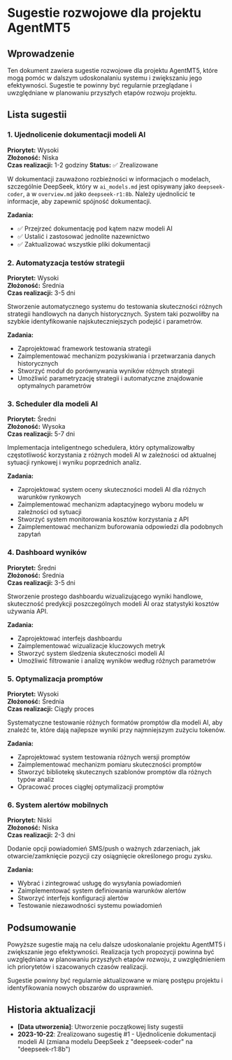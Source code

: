 # Sugestie rozwojowe dla projektu AgentMT5

## Wprowadzenie

Ten dokument zawiera sugestie rozwojowe dla projektu AgentMT5, które mogą pomóc w dalszym udoskonalaniu systemu i zwiększaniu jego efektywności. Sugestie te powinny być regularnie przeglądane i uwzględniane w planowaniu przyszłych etapów rozwoju projektu.

## Lista sugestii

### 1. Ujednolicenie dokumentacji modeli AI

**Priorytet:** Wysoki  
**Złożoność:** Niska  
**Czas realizacji:** 1-2 godziny
**Status:** ✅ Zrealizowane

W dokumentacji zauważono rozbieżności w informacjach o modelach, szczególnie DeepSeek, który w `ai_models.md` jest opisywany jako `deepseek-coder`, a w `overview.md` jako `deepseek-r1:8b`. Należy ujednolicić te informacje, aby zapewnić spójność dokumentacji.

**Zadania:**
- ✅ Przejrzeć dokumentację pod kątem nazw modeli AI
- ✅ Ustalić i zastosować jednolite nazewnictwo
- ✅ Zaktualizować wszystkie pliki dokumentacji

### 2. Automatyzacja testów strategii

**Priorytet:** Wysoki  
**Złożoność:** Średnia  
**Czas realizacji:** 3-5 dni

Stworzenie automatycznego systemu do testowania skuteczności różnych strategii handlowych na danych historycznych. System taki pozwoliłby na szybkie identyfikowanie najskuteczniejszych podejść i parametrów.

**Zadania:**
- Zaprojektować framework testowania strategii
- Zaimplementować mechanizm pozyskiwania i przetwarzania danych historycznych
- Stworzyć moduł do porównywania wyników różnych strategii
- Umożliwić parametryzację strategii i automatyczne znajdowanie optymalnych parametrów

### 3. Scheduler dla modeli AI

**Priorytet:** Średni  
**Złożoność:** Wysoka  
**Czas realizacji:** 5-7 dni

Implementacja inteligentnego schedulera, który optymalizowałby częstotliwość korzystania z różnych modeli AI w zależności od aktualnej sytuacji rynkowej i wyniku poprzednich analiz.

**Zadania:**
- Zaprojektować system oceny skuteczności modeli AI dla różnych warunków rynkowych
- Zaimplementować mechanizm adaptacyjnego wyboru modelu w zależności od sytuacji
- Stworzyć system monitorowania kosztów korzystania z API
- Zaimplementować mechanizm buforowania odpowiedzi dla podobnych zapytań

### 4. Dashboard wyników

**Priorytet:** Średni  
**Złożoność:** Średnia  
**Czas realizacji:** 3-5 dni

Stworzenie prostego dashboardu wizualizującego wyniki handlowe, skuteczność predykcji poszczególnych modeli AI oraz statystyki kosztów używania API.

**Zadania:**
- Zaprojektować interfejs dashboardu
- Zaimplementować wizualizacje kluczowych metryk
- Stworzyć system śledzenia skuteczności modeli AI
- Umożliwić filtrowanie i analizę wyników według różnych parametrów

### 5. Optymalizacja promptów

**Priorytet:** Wysoki  
**Złożoność:** Średnia  
**Czas realizacji:** Ciągły proces

Systematyczne testowanie różnych formatów promptów dla modeli AI, aby znaleźć te, które dają najlepsze wyniki przy najmniejszym zużyciu tokenów.

**Zadania:**
- Zaprojektować system testowania różnych wersji promptów
- Zaimplementować mechanizm pomiaru skuteczności promptów
- Stworzyć bibliotekę skutecznych szablonów promptów dla różnych typów analiz
- Opracować proces ciągłej optymalizacji promptów

### 6. System alertów mobilnych

**Priorytet:** Niski  
**Złożoność:** Niska  
**Czas realizacji:** 2-3 dni

Dodanie opcji powiadomień SMS/push o ważnych zdarzeniach, jak otwarcie/zamknięcie pozycji czy osiągnięcie określonego progu zysku.

**Zadania:**
- Wybrać i zintegrować usługę do wysyłania powiadomień
- Zaimplementować system definiowania warunków alertów
- Stworzyć interfejs konfiguracji alertów
- Testowanie niezawodności systemu powiadomień

## Podsumowanie

Powyższe sugestie mają na celu dalsze udoskonalanie projektu AgentMT5 i zwiększanie jego efektywności. Realizacja tych propozycji powinna być uwzględniana w planowaniu przyszłych etapów rozwoju, z uwzględnieniem ich priorytetów i szacowanych czasów realizacji.

Sugestie powinny być regularnie aktualizowane w miarę postępu projektu i identyfikowania nowych obszarów do usprawnień.

## Historia aktualizacji

- **[Data utworzenia]**: Utworzenie początkowej listy sugestii
- **2023-10-22**: Zrealizowano sugestię #1 - Ujednolicenie dokumentacji modeli AI (zmiana modelu DeepSeek z "deepseek-coder" na "deepseek-r1:8b") 